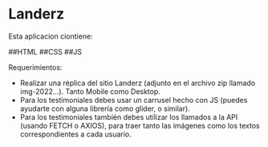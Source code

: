 # Landerz

Esta aplicacion ciontiene:

##HTML
##CSS
##JS

Requerimientos:
- Realizar una réplica del sitio Landerz (adjunto en el archivo zip llamado img-2022...). Tanto Mobile como Desktop.
- Para los testimoniales debes usar un carrusel hecho con JS (puedes ayudarte con alguna librería como glider, o similar).
- Para los testimoniales también debes utilizar los llamados a la API (usando FETCH o AXIOS), para traer tanto las imágenes como los textos correspondientes a cada usuario.
